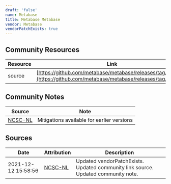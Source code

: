 ```yaml
---
draft: 'false'
name: Metabase
title: Metabase Metabase
vendor: Metabase
vendorPatchExists: true
---
```



## Community Resources
| Resource | Link |
| --- | --- |
| source | [https://github.com/metabase/metabase/releases/tag/v0.41.4](https://github.com/metabase/metabase/releases/tag/v0.41.4) |

## Community Notes
| Source | Note |
| --- | --- |
| [NCSC-NL](https://github.com/NCSC-NL/log4shell/blob/main/software/README.md) | Mitigations available for earlier versions |

## Sources
| Date | Attribution | Description |
| --- | --- | --- |
| 2021-12-12 15:58:56 | [NCSC-NL](https://github.com/NCSC-NL/log4shell/blob/main/software/README.md) | Updated vendorPatchExists. Updated community link source. Updated community note.  |
